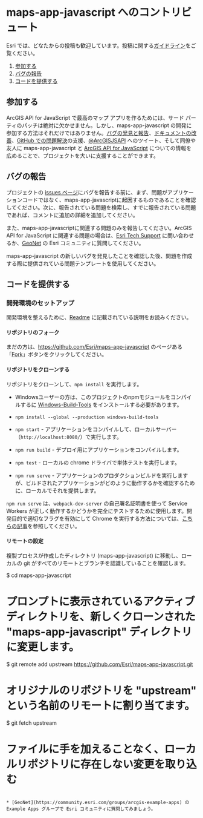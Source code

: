 maps-app-javascript へのコントリビュート
=================================

Esri では、どなたからの投稿も歓迎しています。投稿に関する[ガイドライン](https://github.com/esri/contributing)をご覧ください。

 1. [参加する](#参加する)
 2. [バグの報告](#バグの報告)
 3. [コードを提供する](#コードを提供する)

## 参加する

ArcGIS API for JavaScript で最高のマップ アプリを作るためには、サード パーティのパッチは絶対に欠かせません。しかし、maps-app-javascript の開発に参加する方法はそれだけではありません。[バグの発見と報告](#バグの報告)、[ドキュメントの改善](#ドキュメントの改善)、[GitHub での問題解決](https://github.com/Esri/maps-app-javascript/issues)の支援、[@ArcGISJSAPI](https://twitter.com/ArcGISJSAPI) へのツイート、そして同僚や友人に maps-app-javascript と [ArcGIS API for JavaScript](https://developers.arcgis.com/javascript/) についての情報を広めることで、プロジェクトを大いに支援することができます。

## バグの報告

プロジェクトの [issues ページ](https://github.com/Esri/maps-app-javascript/issues)にバグを報告する前に、まず、問題がアプリケーションコードではなく、maps-app-javascriptに起因するものであることを確認してください。次に、報告されている問題を検索し、すでに報告されている問題であれば、コメントに追加の詳細を追加してください。

また、maps-app-javascriptに関連する問題のみを報告してください。ArcGIS API for JavaScript に関連する問題の場合は、[Esri Tech Support](https://support.esri.com/contact-tech-support) に問い合わせるか、[GeoNet](https://geonet.esri.com/community/developers/web-developers/arcgis-api-for-javascript) の Esri コミュニティに質問してください。

maps-app-javascript の新しいバグを発見したことを確認した後、問題を作成する際に提供されている問題テンプレートを使用してください。

## コードを提供する

### 開発環境のセットアップ
開発環境を整えるために、[Readme](https://github.com/Esri/maps-app-javascript/blob/master/README.md) に記載されている説明をお読みください。

#### リポジトリのフォーク
まだの方は、https://github.com/Esri/maps-app-javascript のページある「[Fork](https://github.com/Esri/maps-app-javascript/fork)」ボタンをクリックしてください。

#### リポジトリをクローンする
リポジトリをクローンして、`npm install` を実行します。

* Windowsユーザーの方は、このプロジェクトのnpmモジュールをコンパイルするに [Windows-Build-Tools](https://github.com/felixrieseberg/windows-build-tools) をインストールする必要があります。
* `npm install --global --production windows-build-tools`

* `npm start` - アプリケーションをコンパイルして、ローカルサーバー（`http://localhost:8080/`）で実行します。

* `npm run build` - デプロイ用にアプリケーションをコンパイルします。

* `npm test` - ローカルの chrome ドライバで単体テストを実行します。

* `npm run serve` - アプリケーションのプロダクションビルドを実行しますが、ビルドされたアプリケーションがどのように動作するかを確認するために、ローカルでそれを提供します。

`npm run serve` は、`webpack-dev-server` の自己署名証明書を使って Service Workers が正しく動作するかどうかを完全にテストするために使用します。開発目的で適切なフラグを有効にして Chrome を実行する方法については、[こちらの記事](https://deanhume.com/testing-service-workers-locally-with-self-signed-certificates/)を参照してください。

#### リモートの設定
複製プロセスが作成したディレクトリ (maps-app-javascript) に移動し、ローカルの git がすべてのリモートとブランチを認識していることを確認します。

$ cd maps-app-javascript
# プロンプトに表示されているアクティブディレクトリを、新しくクローンされた "maps-app-javascript" ディレクトリに変更します。
$ git remote add upstream https://github.com/Esri/maps-app-javascript.git
# オリジナルのリポジトリを "upstream" という名前のリモートに割り当てます。
$ git fetch upstream
# ファイルに手を加えることなく、ローカルリポジトリに存在しない変更を取り込む
```

* [GeoNet](https://community.esri.com/groups/arcgis-example-apps) の Example Apps グループで Esri コミュニティに質問してみましょう。
